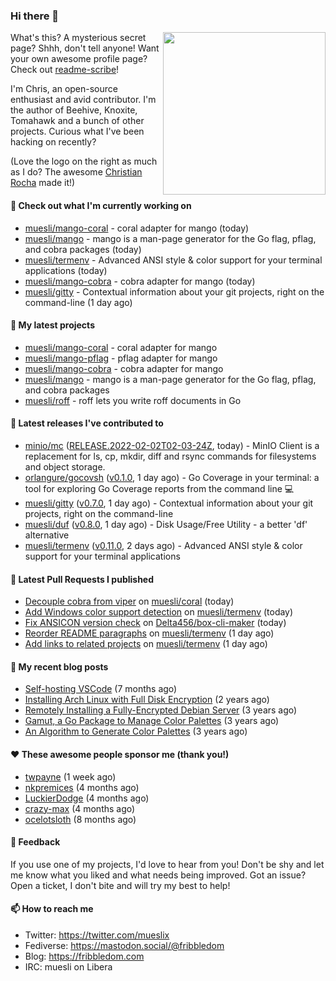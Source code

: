 ### Hi there 👋

<img align="right" src="https://raw.githubusercontent.com/muesli/muesli/master/assets/termenv.png" width="260">

What's this? A mysterious secret page? Shhh, don't tell anyone!
Want your own awesome profile page? Check out [readme-scribe](https://github.com/muesli/readme-scribe)!

I'm Chris, an open-source enthusiast and avid contributor. I'm the author of Beehive, Knoxite, Tomahawk and a bunch
of other projects. Curious what I've been hacking on recently?

(Love the logo on the right as much as I do? The awesome [Christian Rocha](https://github.com/meowgorithm/) made it!)

#### 👷 Check out what I'm currently working on

- [muesli/mango-coral](https://github.com/muesli/mango-coral) - coral adapter for mango (today)
- [muesli/mango](https://github.com/muesli/mango) - mango is a man-page generator for the Go flag, pflag, and cobra packages (today)
- [muesli/termenv](https://github.com/muesli/termenv) - Advanced ANSI style &amp; color support for your terminal applications (today)
- [muesli/mango-cobra](https://github.com/muesli/mango-cobra) - cobra adapter for mango (today)
- [muesli/gitty](https://github.com/muesli/gitty) - Contextual information about your git projects, right on the command-line (1 day ago)

#### 🌱 My latest projects

- [muesli/mango-coral](https://github.com/muesli/mango-coral) - coral adapter for mango
- [muesli/mango-pflag](https://github.com/muesli/mango-pflag) - pflag adapter for mango
- [muesli/mango-cobra](https://github.com/muesli/mango-cobra) - cobra adapter for mango
- [muesli/mango](https://github.com/muesli/mango) - mango is a man-page generator for the Go flag, pflag, and cobra packages
- [muesli/roff](https://github.com/muesli/roff) - roff lets you write roff documents in Go

#### 🔭 Latest releases I've contributed to

- [minio/mc](https://github.com/minio/mc) ([RELEASE.2022-02-02T02-03-24Z](https://github.com/minio/mc/releases/tag/RELEASE.2022-02-02T02-03-24Z), today) - MinIO Client is a replacement for ls, cp, mkdir, diff and rsync commands for filesystems and object storage.
- [orlangure/gocovsh](https://github.com/orlangure/gocovsh) ([v0.1.0](https://github.com/orlangure/gocovsh/releases/tag/v0.1.0), 1 day ago) - Go Coverage in your terminal: a tool for exploring Go Coverage reports from the command line 💻
- [muesli/gitty](https://github.com/muesli/gitty) ([v0.7.0](https://github.com/muesli/gitty/releases/tag/v0.7.0), 1 day ago) - Contextual information about your git projects, right on the command-line
- [muesli/duf](https://github.com/muesli/duf) ([v0.8.0](https://github.com/muesli/duf/releases/tag/v0.8.0), 1 day ago) - Disk Usage/Free Utility - a better &#39;df&#39; alternative
- [muesli/termenv](https://github.com/muesli/termenv) ([v0.11.0](https://github.com/muesli/termenv/releases/tag/v0.11.0), 2 days ago) - Advanced ANSI style &amp; color support for your terminal applications

#### 🔨 Latest Pull Requests I published

- [Decouple cobra from viper](https://github.com/muesli/coral/pull/2) on [muesli/coral](https://github.com/muesli/coral) (today)
- [Add Windows color support detection](https://github.com/muesli/termenv/pull/65) on [muesli/termenv](https://github.com/muesli/termenv) (today)
- [Fix ANSICON version check](https://github.com/Delta456/box-cli-maker/pull/24) on [Delta456/box-cli-maker](https://github.com/Delta456/box-cli-maker) (today)
- [Reorder README paragraphs](https://github.com/muesli/termenv/pull/64) on [muesli/termenv](https://github.com/muesli/termenv) (1 day ago)
- [Add links to related projects](https://github.com/muesli/termenv/pull/63) on [muesli/termenv](https://github.com/muesli/termenv) (1 day ago)

#### 📜 My recent blog posts

- [Self-hosting VSCode](https://fribbledom.com/posts/selfhosting-vscode/) (7 months ago)
- [Installing Arch Linux with Full Disk Encryption](https://fribbledom.com/posts/encrypted-arch-install/) (2 years ago)
- [Remotely Installing a Fully-Encrypted Debian Server](https://fribbledom.com/posts/encrypted-remote-debian-install/) (3 years ago)
- [Gamut, a Go Package to Manage Color Palettes](https://fribbledom.com/posts/gamut-package-to-handle-color-palettes/) (3 years ago)
- [An Algorithm to Generate Color Palettes](https://fribbledom.com/posts/an-algorithm-to-generate-color-palettes/) (3 years ago)

#### ❤️ These awesome people sponsor me (thank you!)

- [twpayne](https://github.com/twpayne) (1 week ago)
- [nkpremices](https://github.com/nkpremices) (4 months ago)
- [LuckierDodge](https://github.com/LuckierDodge) (4 months ago)
- [crazy-max](https://github.com/crazy-max) (4 months ago)
- [ocelotsloth](https://github.com/ocelotsloth) (8 months ago)

#### 💬 Feedback

If you use one of my projects, I'd love to hear from you! Don't be shy and let me know what you liked
and what needs being improved. Got an issue? Open a ticket, I don't bite and will try my best to help!

#### 📫 How to reach me

- Twitter: https://twitter.com/mueslix
- Fediverse: https://mastodon.social/@fribbledom
- Blog: https://fribbledom.com
- IRC: muesli on Libera
